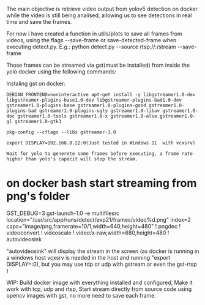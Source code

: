 The main objective is retrieve video output from yolov5 detection on docker while the video is still being analised, allowing us to see detections in real time and save the frames.

For now i have created a function in utils/plots to save all frames from videos, using the flags --save-frame or save-detected-frame when executing detect.py.
E.g.: python detect.py --source rtsp://<rtspServerIP>:<rtspServerPort>/stream --save-frame

Those frames can be streamed via gst(must be installed) from inside the yolo docker using the following commands:

  Instaling gst on docker:

    DEBIAN_FRONTEND=noninteractive apt-get install -y libgstreamer1.0-dev libgstreamer-plugins-base1.0-dev libgstreamer-plugins-bad1.0-dev gstreamer1.0-plugins-base gstreamer1.0-plugins-good gstreamer1.0-plugins-bad gstreamer1.0-plugins-ugly gstreamer1.0-libav gstreamer1.0-doc gstreamer1.0-tools gstreamer1.0-x gstreamer1.0-alsa gstreamer1.0-gl gstreamer1.0-gtk3

    pkg-config --cflags --libs gstreamer-1.0

    export DISPLAY=192.168.0.22:0(Just tested in Windows 11  with vcxsrv)

    Wait for yolo to generete some frames before executing, a frame rate higher than yolo's capacit will stop the stream.

# on docker bash start streaming from png's folder
  GST_DEBUG=3 gst-launch-1.0 -e multifilesrc location="/usr/src/app/runs/detect/exp21/frames/video%d.png" index=2 caps="image/png,framerate=10/1,width=640,height=480" ! pngdec ! videoconvert  ! videoscale ! video/x-raw,width=680,height=480  ! autovideosink 

"autovideosink" will display the stream in the screen (as docker is running in a windows host vcxsrv is needed in the host and running "export DISPLAY=<hostIP>:0), but you may use tdp or udp with gstream or even the gst-rtsp )

WIP:
Build docker image with everything installed and configured,
Make it work with tcp, udp and rtsp,
Start stream directly from source code using opencv images with gst, no more need to save each frame.


